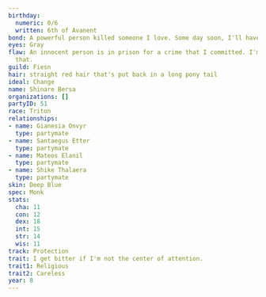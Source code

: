 ```yaml
---
birthday:
  numeric: 0/6
  written: 6th of Avanent
bond: A powerful person killed someone I love. Some day soon, I'll have my revenge.
eyes: Gray
flaw: An innocent person is in prison for a crime that I committed. I'm okay with
  that.
guild: Fiesn
hair: straight red hair that's put back in a long pony tail
ideal: Change
name: Shinare Bersa
organizations: []
partyID: 51
race: Triton
relationships:
- name: Gianesia Onvyr
  type: partymate
- name: Santaegus Etter
  type: partymate
- name: Mateos Elanil
  type: partymate
- name: Shike Thalaera
  type: partymate
skin: Deep Blue
spec: Monk
stats:
  cha: 11
  con: 12
  dex: 18
  int: 15
  str: 14
  wis: 11
track: Protection
trait: I get bitter if I'm not the center of attention.
trait1: Religious
trait2: Careless
year: 8
---
```

